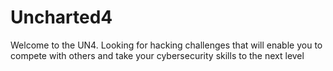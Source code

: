 # Uncharted4
Welcome to the UN4. Looking for hacking challenges that will enable you to compete with others and take your cybersecurity skills to the next level
